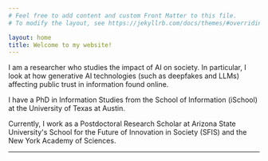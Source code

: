 ```yaml
---
# Feel free to add content and custom Front Matter to this file.
# To modify the layout, see https://jekyllrb.com/docs/themes/#overriding-theme-defaults

layout: home
title: Welcome to my website!
---
```


I am a researcher who studies the impact of AI on society. In particular, I look at how generative AI technologies (such as deepfakes and LLMs) affecting public trust in information found online.

I have a PhD in Information Studies from the School of Information (iSchool) at the University of Texas at Austin.

Currently, I work as a Postdoctoral Research Scholar at Arizona State University's School for the Future of Innovation in Society (SFIS) and the New York Academy of Sciences.

---


